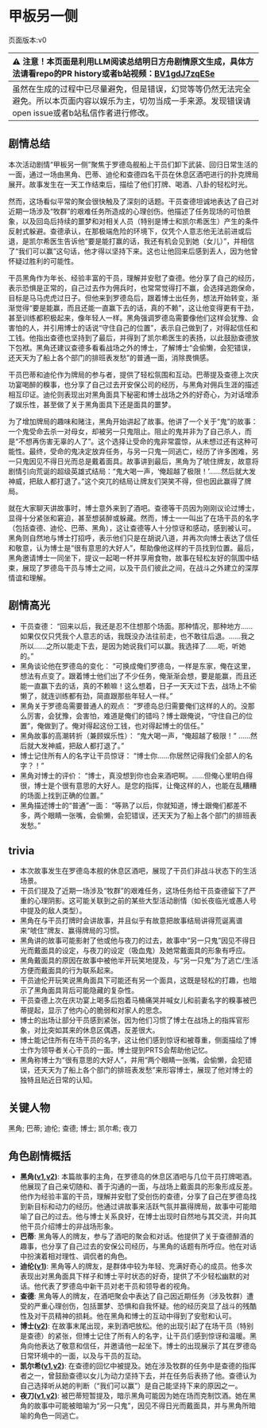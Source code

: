 # 甲板另一侧
页面版本:v0
 

| :warning: 注意！本页面是利用LLM阅读总结明日方舟剧情原文生成，具体方法请看repo的PR history或者b站视频：[BV1gdJ7zqESe](https://www.bilibili.com/video/BV1gdJ7zqESe/)         |
|:----------------------------|
| 虽然在生成的过程中已尽量避免，但是错误，幻觉等等仍然无法完全避免。所以本页面内容以娱乐为主，切勿当成一手来源。发现错误请open issue或者b站私信作者进行修改。|



## 剧情总结
本次活动剧情“甲板另一侧”聚焦于罗德岛舰船上干员们卸下武装、回归日常生活的一面，通过一场由黑角、巴蒂、迪伦和查德四名干员在休息区酒吧进行的扑克牌局展开。故事发生在一天工作结束后，描绘了他们打牌、喝酒、八卦的轻松时光。

然而，这场看似平常的聚会很快触及了深刻的话题。干员查德坦诚地表达了自己对近期一场涉及“牧群”的艰难任务所造成的心理创伤。他描述了任务现场的可怕景象，以及回岛后持续的噩梦和对相关人员（特别是博士和凯尔希医生）产生的条件反射式躲避。查德承认，在那极端危险的环境下，仅凭个人意志他无法前进或后退，是凯尔希医生告诉他“要是能打赢的话，我还有机会见到她（女儿）”，并相信了“我们可以赢”这句话，他才得以坚持下来。这也让他回来后感到丢人，因为他曾怀疑过胜利的可能性。

干员黑角作为年长、经验丰富的干员，理解并安慰了查德。他分享了自己的经历，表示恐惧是正常的，自己过去作为佣兵时，也常常觉得打不赢，会选择逃跑保命，目标是马马虎虎过日子。但他来到罗德岛后，跟着博士出任务，想法开始转变，渐渐觉得“要是能赢，而且还能一直赢下去的话，真的不赖”，这让他变得更有干劲，甚至训练都积极起来，像年轻人一样。黑角强调罗德岛需要像他们这样会犹豫、会害怕的人，并引用博士的话说“守住自己的位置”，表示自己做到了，对得起信任和工钱。他指出查德也坚持到了最后，并得到了凯尔希医生的表扬，以此鼓励查德放下包袱。黑角还建议查德多看看战场之外的博士，了解博士“会偷懒，会犯错误，还天天为了船上各个部门的排班表发愁”的普通一面，消除畏惧感。

干员巴蒂和迪伦作为牌局的参与者，提供了轻松氛围和互动。巴蒂提及查德上次庆功宴喝醉的糗事，也分享了自己过去开安保公司的经历，与黑角对佣兵生涯的描述相互印证。迪伦则表现出对黑角面具下秘密和博士战场之外的好奇心，为对话增添了娱乐性，甚至做了关于黑角面具下还是面具的噩梦。

为了增加牌局的趣味和赌注，黑角开始讲起了故事。他讲了一个关于“鬼”的故事：一个鬼受命去杀一对母女，却被另一只鬼阻止。阻止的鬼并非为了自己杀人，而是“不想再伤害无辜的人了”。这个选择让受命的鬼非常震惊，从未想过还有这种可能性。最终，受命的鬼决定放弃任务，与另一只鬼一同逃亡，经历了许多困难，另一只鬼因见不得日光而总是戴着面具。故事讲到最后，黑角为了唬住牌友，故意将剧情引向荒诞的超级英雄式结局：“鬼大喝一声，‘俺超越了极限！’......然后就大发神威，把敌人都打退了。”这个突兀的结局让牌友们哭笑不得，但也因此赢得了牌局。

就在大家聊天讲故事时，博士意外来到了酒吧。查德等干员因为刚刚议论过博士，显得十分紧张和窘迫，甚至想装醉或躲藏。然而，博士一一叫出了在场干员的名字（包括查德、迪伦、巴蒂、黑角），这让查德等人十分惊讶和感动，感到被认可。黑角则自然地与博士打招呼，表示他们只是在胡说八道，并再次向博士表达了信任和敬意，认为博士是“很有意思的大好人”，帮助像他这样的干员找到位置。最后，黑角邀请博士一同坐下，提议一起喝一杯并享用食物，故事在轻松友好的氛围中结束，展现了罗德岛干员与博士之间，以及干员们彼此之间，在战斗之外建立的深厚情谊和理解。
## 剧情高光
*   干员查德： “回来以后，我还是忍不住想那个场面。那种情况，那种地方......如果仅仅只凭我个人意志的话，我既没办法往前走，也不敢往后退。......我之所以......之所以能走下去，是因为她说我们可以赢。我选择了......呃，听她的。”
*   黑角谈论他在罗德岛的变化： “可换成俺们罗德岛，一样是东家，俺在这里，想法有点变了。跟着博士他们出了不少任务，俺渐渐会想，要是能赢，而且还能一直赢下去的话，真的不赖嘛！这么想着，日子一天天过下去，战场上不偷懒了，就连训练都有劲，简直跟那些年轻人一样。”
*   黑角关于罗德岛需要普通人的观点： “罗德岛总归需要俺们这样的人的。没那么厉害，会犹豫，会害怕，难道是俺们的错吗？博士跟俺说，“守住自己的位置”，俺做到了。俺对得起这份工钱，也对得起博士的信任。”
*   黑角故事的高潮转折（兼顾娱乐性）： “鬼大喝一声，“俺超越了极限！” ......然后就大发神威，把敌人都打退了。”
*   博士记住所有人的名字让干员惊讶： “博士你......你居然记得我们全部人的名字？！”
*   黑角对博士的评价： “博士，真没想到你也会来酒吧啊。......但俺心里明白得很，博士是个很有意思的大好人。是您的指挥，让俺这样的人，也能在乱糟糟的场面上找到正确的位置。”
*   黑角描述博士的“普通”一面： “等熟了以后，你就知道，博士跟俺们都差不多，两个眼睛一张嘴，会偷懒，会犯错误，还天天为了船上各个部门的排班表发愁。”
## trivia
*   本次故事发生在罗德岛本舰的休息区酒吧，展现了干员们非战斗状态下的生活场景。
*   干员们提及了近期一场涉及“牧群”的艰难任务，这场任务给干员查德留下了严重的心理阴影。这可能关联到之前的某些大型活动剧情（如长夜临光或愚人号中提及的敌人类型）。
*   黑角在与干员打牌时会讲故事，并且似乎有故意把故事结局讲得荒诞离谱来“唬住”牌友、赢得牌局的习惯。
*   黑角讲的故事可能影射了他或他与夜刀的过去，故事中“另一只鬼”因见不得日光而戴面具的设定，与夜刀的设定（吸血鬼）及她常戴面具的形象有呼应。
*   黑角戴面具的原因在故事中被他半开玩笑地提及，与“另一只鬼”为了逃亡/生活方便而戴面具的行为联系起来。
*   干员迪伦开玩笑说黑角面具下可能还有另一个面具，这既是轻松的打趣，也暗示了黑角面具背后可能隐藏的复杂性。
*   干员查德上次在庆功宴上喝多后抱着马桶痛哭并喊女儿和前妻名字的糗事被巴蒂提起，显示了他内心的脆弱和对家人的思念。
*   博士的出场让部分干员感到紧张，因为他们习惯了博士在战场上的指挥官形象，对比突如其来的休息区偶遇，反差很大。
*   博士能记住所有在场干员的名字，这让他们感到惊讶和被尊重，侧面描绘了博士作为领导者关心干员的一面。博士提到PRTS会帮助他记忆。
*   黑角称博士为“很有意思的大好人”，并用“两个眼睛一张嘴，会偷懒，会犯错误，还天天为了船上各个部门的排班表发愁”来形容博士，展现了他对博士的独特且贴近日常的认知。
## 关键人物
黑角; 巴蒂; 迪伦; 查德; 博士; 凯尔希; 夜刀
## 角色剧情概括
-   **黑角([v1](../chars/char_500_noirc.md),[v2](../char_v3/char_500_noirc.md))**: 本篇故事的主角，在罗德岛的休息区酒吧与几位干员打牌喝酒。他展现了自己亲切随和、善于沟通的一面，与战场上戴面具的形象形成反差。他作为经验丰富的干员，理解并安慰了受创伤的查德，分享了自己在罗德岛找到新目标和动力的经历。他通过讲故事来活跃气氛并赢得牌局，故事中可能暗喻了自己的过去。他与博士关系良好，在博士出现时自然地与其交流，并向其他干员介绍博士的非战场形象。
-   **巴蒂**: 黑角等人的牌友，参与了酒吧的聚会和对话。他提供了关于查德醉酒的趣事，也分享了自己过去的安保公司经历，与黑角的话题有所呼应。他在对话中扮演着相对理性、调侃者的角色。
-   **迪伦([v1](../chars/extended_char_di_lun.md))**: 黑角等人的牌友，是群体中较为年轻、充满好奇心的成员。他多次表现出对黑角面具下样子和博士平时状态的好奇，提供了不少轻松幽默的对话。他代表了罗德岛中新干员对老干员和领导者的视角。
-   **查德**: 黑角等人的牌友，在酒吧聚会中表达了自己因近期任务（涉及牧群）遭受的严重心理创伤，包括噩梦、恐惧和自我怀疑。他的经历突显了战斗的残酷性及对干员精神的损耗。他在黑角和博士的互动中得到了安慰和认可。
-   **博士([v2](../char_v3/extended_char_bo_shi.md))**: 在故事末尾出现，来到酒吧放松。他的出现引起了在场干员（特别是查德）的紧张，但博士记住了所有人的名字，让干员们感到惊讶和温暖。黑角向他表达了敬意和信任，并邀请他一起坐下。博士的出现展示了其在罗德岛日常环境中的一面，以及与干员的互动。
-   **凯尔希([v1](../chars/char_003_kalts.md),[v2](../char_v3/char_003_kalts.md))**: 在查德的回忆中被提及。她在涉及牧群的任务中是查德的指挥者之一，曾鼓励查德以女儿为动力坚持下去，并在任务后表扬了他。查德认为自己选择听从她的判断（“我们可以赢”）是自己能坚持下来的原因之一。
-   **夜刀([v1](../chars/char_502_nblade.md),[v2](../char_v3/char_502_nblade.md))**: 被巴蒂短暂提及，暗示黑角可能因为她在场而克制饮酒。她在黑角的故事中可能被暗喻为“另一只鬼”，因见不得日光而戴面具，并与黑角所暗喻的角色一同逃亡。
